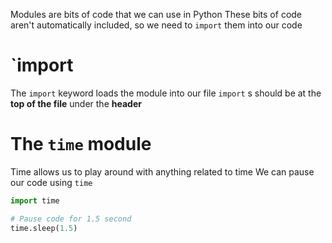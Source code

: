 Modules are bits of code that we can use in Python
These bits of code aren't automatically included, so
we need to `import` them into our code 


# `import
The `import` keyword loads the module into our file
`import` s should be at the **top of the file** under the **header** 
# The `time` module
Time allows us to play around with anything related to time
We can pause our code using `time`
```python
import time

# Pause code for 1.5 second
time.sleep(1.5)
```